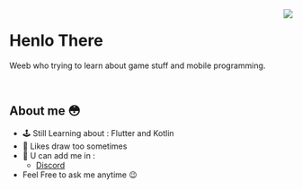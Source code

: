 <img align='right' src="https://lanyard.cnrad.dev/api/302122399409766401">

# Henlo There 
Weeb who trying to learn about game stuff and mobile programming.

&nbsp;
&nbsp;
&nbsp;

## About me 😳

- 🕹 Still Learning about : Flutter and Kotlin
- 🎨 Likes draw too sometimes
- 👋 U can add me in : 
  - [Discord](https://discordapp.com/users/302122399409766401)
- Feel Free to ask me anytime 😉
